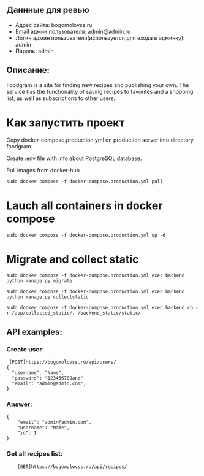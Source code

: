 ## Даннные для ревью
- Адрес сайта: bogomolovss.ru
- Email админ пользователя: admin@admin.ru
- Логин админ пользователя(используется для входа в админку): admin
- Пароль: admin

## Описание:
Foodgram is a site for finding new recipes and publishing your own. The service has the functionality of saving recipes to favorites and a shopping list, as well as subscriptions to other users.

# Как запустить проект
Copy docker-compose.production.yml on production server into directory foodgram.

Create .env file with info about PostgreSQL database.

Pull images from docker-hub
```
sudo docker compose -f docker-compose.production.yml pull
```

# Lauch all containers in docker compose
```
sudo docker compose -f docker-compose.production.yml up -d
```
# Migrate and collect static
```
sudo docker compose -f docker-compose.production.yml exec backend python manage.py migrate
```
```
sudo docker compose -f docker-compose.production.yml exec backend python manage.py collectstatic
```
```
sudo docker compose -f docker-compose.production.yml exec backend cp -r /app/collected_static/. /backend_static/static/
```
## API examples:
### Create user:
```
 [POST]https://bogomolovss.ru/api/users/
{
  "username": "Name",
  "password": "123456789and"
  "email": "admin@admin.com",
}
```
### Answer:
```
{
    "email": "admin@admin.com",
    "username": "Name",
    "id": 1
}
```

### Get all recipes list:
```
    [GET]https://bogomolovss.ru/api/recipes/
```

